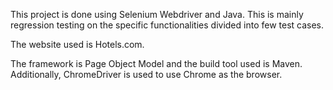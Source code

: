 This project is done using Selenium Webdriver and Java. This is mainly regression testing on the specific functionalities divided into few test cases. 

The website used is Hotels.com.

The framework is Page Object Model and the build tool used is Maven. Additionally, ChromeDriver is used to use Chrome as the browser.